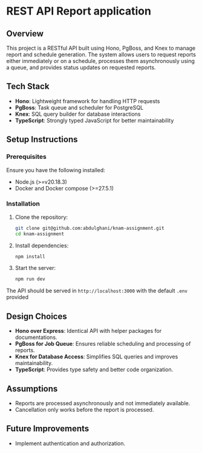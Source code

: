 # REST API Report application

## Overview
This project is a RESTful API built using Hono, PgBoss, and Knex to manage report and schedule generation. The system allows users to request reports either immediately or on a schedule, processes them asynchronously using a queue, and provides status updates on requested reports.

## Tech Stack
- **Hono**: Lightweight framework for handling HTTP requests
- **PgBoss**: Task queue and scheduler for PostgreSQL
- **Knex**: SQL query builder for database interactions
- **TypeScript**: Strongly typed JavaScript for better maintainability

## Setup Instructions
### Prerequisites
Ensure you have the following installed:
- Node.js (>=v20.18.3)
- Docker and Docker compose (>=27.5.1)

### Installation
1. Clone the repository:
   ```sh
   git clone git@github.com:abdulghani/knam-assignment.git
   cd knam-assignment
   ```
2. Install dependencies:
   ```sh
   npm install
   ```
3. Start the server:
   ```sh
   npm run dev
   ```

The API should be served in `http://localhost:3000` with the default `.env` provided

## Design Choices
- **Hono over Express**: Identical API with helper packages for documentations.
- **PgBoss for Job Queue**: Ensures reliable scheduling and processing of reports.
- **Knex for Database Access**: Simplifies SQL queries and improves maintainability.
- **TypeScript**: Provides type safety and better code organization.

## Assumptions
- Reports are processed asynchronously and not immediately available.
- Cancellation only works before the report is processed.

## Future Improvements
- Implement authentication and authorization.

